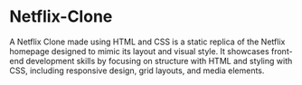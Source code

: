 # Netflix-Clone
A Netflix Clone made using HTML and CSS is a static replica of the Netflix homepage designed to mimic its layout and visual style. It showcases front-end development skills by focusing on structure with HTML and styling with CSS, including responsive design, grid layouts, and media elements.
